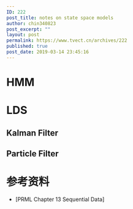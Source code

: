 ```yaml
---
ID: 222
post_title: notes on state space models
author: chin340823
post_excerpt: ""
layout: post
permalink: https://www.tvect.cn/archives/222
published: true
post_date: 2019-03-14 23:45:16
---
```

<h1>HMM</h1>

<h1>LDS</h1>

<h2>Kalman Filter</h2>

<h2>Particle Filter</h2>

<h1>参考资料</h1>

<ul>
<li>[PRML Chapter 13 Sequential Data]</li>
</ul>